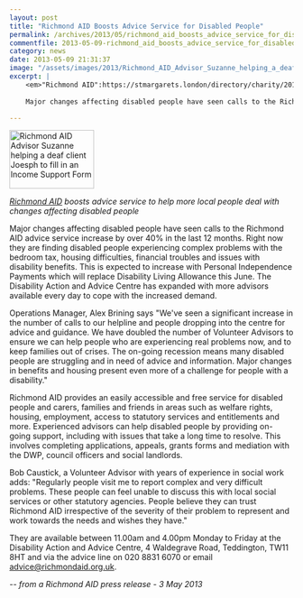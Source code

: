 ```yaml
---
layout: post
title: "Richmond AID Boosts Advice Service for Disabled People"
permalink: /archives/2013/05/richmond_aid_boosts_advice_service_for_disabled_pe.html
commentfile: 2013-05-09-richmond_aid_boosts_advice_service_for_disabled_pe
category: news
date: 2013-05-09 21:31:37
image: "/assets/images/2013/Richmond_AID_Advisor_Suzanne_helping_a_deaf_client_Joesph_to_fill_in_an_Income_Support_Form_thumb.jpg"
excerpt: |
    <em>"Richmond AID":https://stmargarets.london/directory/charity/201305091626 boosts advice service to help more local people deal with changes affecting disabled people</em>
    
    Major changes affecting disabled people have seen calls to the Richmond AID advice service increase by over 40% in the last 12 months. Right now they are finding disabled people experiencing complex problems with the bedroom tax, housing difficulties, financial troubles and issues with disability benefits. This is expected to increase with Personal Independence Payments which will replace Disability Living Allowance this June. The Disability Action and Advice Centre has expanded with more advisors available every day to cope with the increased demand.

---
```


<a href="/assets/images/2013/Richmond_AID_Advisor_Suzanne_helping_a_deaf_client_Joesph_to_fill_in_an_Income_Support_Form.jpg" title="See larger version of - Richmond AID Advisor Suzanne helping a deaf client Joesph to fill in an Income Support Form"><img src="/assets/images/2013/Richmond_AID_Advisor_Suzanne_helping_a_deaf_client_Joesph_to_fill_in_an_Income_Support_Form_thumb.jpg" width="150" height="104" alt="Richmond AID Advisor Suzanne helping a deaf client Joesph to fill in an Income Support Form" class="photo right" /></a>

<em>[Richmond AID](/directory/charity/201305091626) boosts advice service to help more local people deal with changes affecting disabled people</em>

Major changes affecting disabled people have seen calls to the Richmond AID advice service increase by over 40% in the last 12 months. Right now they are finding disabled people experiencing complex problems with the bedroom tax, housing difficulties, financial troubles and issues with disability benefits. This is expected to increase with Personal Independence Payments which will replace Disability Living Allowance this June. The Disability Action and Advice Centre has expanded with more advisors available every day to cope with the increased demand.

Operations Manager, Alex Brining says "We've seen a significant increase in the number of calls to our helpline and people dropping into the centre for advice and guidance. We have doubled the number of Volunteer Advisors to ensure we can help people who are experiencing real problems now, and to keep families out of crises. The on-going recession means many disabled people are struggling and in need of advice and information. Major changes in benefits and housing present even more of a challenge for people with a disability."

Richmond AID provides an easily accessible and free service for disabled people and carers, families and friends in areas such as welfare rights, housing, employment, access to statutory services and entitlements and more. Experienced advisors can help disabled people by providing on-going support, including with issues that take a long time to resolve. This involves completing applications, appeals, grants forms and mediation with the DWP, council officers and social landlords.

Bob Caustick, a Volunteer Advisor with years of experience in social work adds: "Regularly people visit me to report complex and very difficult problems. These people can feel unable to discuss this with local social services or other statutory agencies. People believe they can trust Richmond AID irrespective of the severity of their problem to represent and work towards the needs and wishes they have."

They are available between 11.00am and 4.00pm Monday to Friday at the Disability Action and Advice Centre, 4 Waldegrave Road, Teddington, TW11 8HT and via the advice line on 020 8831 6070 or email <advice@richmondaid.org.uk>.

<cite>-- from a Richmond AID press release - 3 May 2013</cite>
